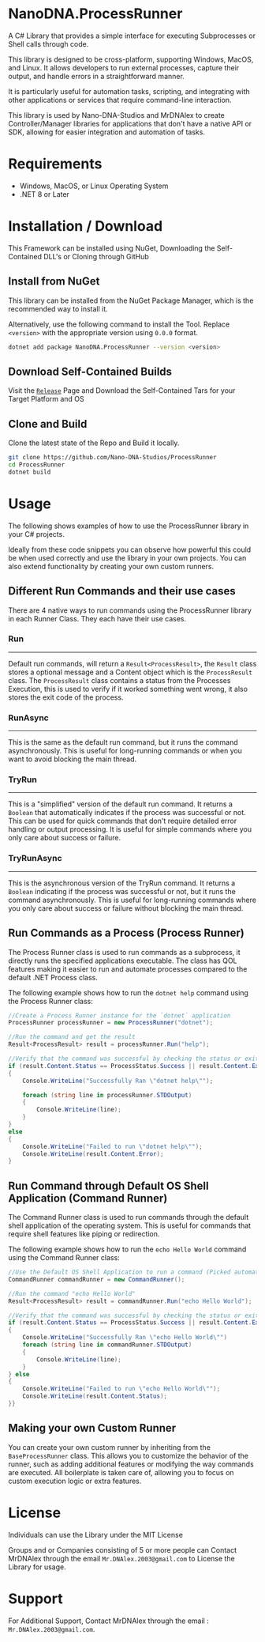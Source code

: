 # NanoDNA.ProcessRunner
A C# Library that provides a simple interface for executing Subprocesses or Shell calls through code.

This library is designed to be cross-platform, supporting Windows, MacOS, and Linux. It allows developers to run external processes, capture their output, and handle errors in a straightforward manner.

It is particularly useful for automation tasks, scripting, and integrating with other applications or services that require command-line interaction.

This library is used by Nano-DNA-Studios and MrDNAlex to create Controller/Manager libraries for applications that don't have a native API or SDK, allowing for easier integration and automation of tasks.

# Requirements
- Windows, MacOS, or Linux Operating System
- .NET 8 or Later

# Installation / Download
This Framework can be installed using NuGet, Downloading the Self-Contained DLL's or Cloning through GitHub

## Install from NuGet
This library can be installed from the NuGet Package Manager, which is the recommended way to install it.

Alternatively, use the following command to install the Tool. Replace ``<version>`` with the appropriate version using ``0.0.0`` format.

```bash
dotnet add package NanoDNA.ProcessRunner --version <version>
```

## Download Self-Contained Builds
Visit the [``Release``](https://github.com/Nano-DNA-Studios/ProcessRunner/releases) Page and Download the Self-Contained Tars for your Target Platform and OS

## Clone and Build
Clone the latest state of the Repo and Build it locally.

```bash
git clone https://github.com/Nano-DNA-Studios/ProcessRunner
cd ProcessRunner
dotnet build
```

# Usage
The following shows examples of how to use the ProcessRunner library in your C# projects.

Ideally from these code snippets you can observe how powerful this could be when used correctly and use the library in your own projects. You can also extend functionality by creating your own custom runners.

## Different Run Commands and their use cases
There are 4 native ways to run commands using the ProcessRunner library in each Runner Class. They each have their use cases.

### Run
---
Default run commands, will return a ``Result<ProcessResult>``, the ``Result`` class stores a optional message and a Content object which is the ``ProcessResult`` class. The ``ProcessResult`` class contains a status from the Processes Execution, this is used to verify if it worked something went wrong, it also stores the exit code of the process.

### RunAsync
---
This is the same as the default run command, but it runs the command asynchronously. This is useful for long-running commands or when you want to avoid blocking the main thread.

### TryRun
---
This is a "simplified" version of the default run command. It returns a ``Boolean`` that automatically indicates if the process was successful or not. This can be used for quick commands that don't require detailed error handling or output processing. It is useful for simple commands where you only care about success or failure.

### TryRunAsync
---
This is the asynchronous version of the TryRun command. It returns a ``Boolean`` indicating if the process was successful or not, but it runs the command asynchronously. This is useful for long-running commands where you only care about success or failure without blocking the main thread.


## Run Commands as a Process (Process Runner)
The Process Runner class is used to run commands as a subprocess, it directly runs the specified applications executable. The class has QOL features making it easier to run and automate processes compared to the default .NET Process class.

The following example shows how to run the `dotnet help` command using the Process Runner class:

```csharp
//Create a Process Runner instance for the `dotnet` application
ProcessRunner processRunner = new ProcessRunner("dotnet");

//Run the command and get the result
Result<ProcessResult> result = processRunner.Run("help");

//Verify that the command was successful by checking the status or exit code
if (result.Content.Status == ProcessStatus.Success || result.Content.ExitCode == 0)
{
	Console.WriteLine("Successfully Ran \"dotnet help\"");

	foreach (string line in processRunner.STDOutput)
	{
		Console.WriteLine(line);
	}
}
else
{
	Console.WriteLine("Failed to run \"dotnet help\"");
	Console.WriteLine(result.Content.Error);
}
```

## Run Command through Default OS Shell Application (Command Runner)
The Command Runner class is used to run commands through the default shell application of the operating system. This is useful for commands that require shell features like piping or redirection.


The following example shows how to run the `echo Hello World` command using the Command Runner class:
```csharp
//Use the Default OS Shell Application to run a command (Picked automatically)
CommandRunner commandRunner = new CommandRunner();

//Run the command "echo Hello World"
Result<ProcessResult> result = commandRunner.Run("echo Hello World");

//Verify that the command was successful by checking the status or exit code
if (result.Content.Status == ProcessStatus.Success || result.Content.ExitCode == 0)
{
	Console.WriteLine("Successfully Ran \"echo Hello World\"")
	foreach (string line in commandRunner.STDOutput)
	{
		Console.WriteLine(line);
	}
} else
{
	Console.WriteLine("Failed to run \"echo Hello World\"");
	Console.WriteLine(result.Content.Status);
}}
```

## Making your own Custom Runner
You can create your own custom runner by inheriting from the ``BaseProcessRunner`` class. This allows you to customize the behavior of the runner, such as adding additional features or modifying the way commands are executed. All boilerplate is taken care of, allowing you to focus on custom execution logic or extra features.

# License
Individuals can use the Library under the MIT License

Groups and or Companies consisting of 5 or more people can Contact MrDNAlex through the email ``Mr.DNAlex.2003@gmail.com`` to License the Library for usage. 

# Support
For Additional Support, Contact MrDNAlex through the email : ``Mr.DNAlex.2003@gmail.com``.